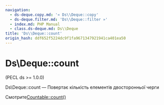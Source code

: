 ```yaml
---
navigation:
  - ds-deque.copy.md: '« Ds\\Deque::copy'
  - ds-deque.filter.md: 'Ds\\Deque::filter »'
  - index.md: PHP Manual
  - class.ds-deque.md: Ds\\Deque
title: 'Ds\\Deque::count'
origin_hash: ddf652f5224dc9f1fa9671347921941ca401ea50
---
```

# Ds\\Deque::count

(PECL ds >= 1.0.0)

Ds\\Deque::count — Повертає кількість елементів двосторонньої черги

Смотрите[Countable::count()](countable.count.md)
